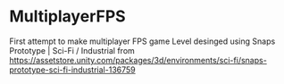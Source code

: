 # MultiplayerFPS
 First attempt to make multiplayer FPS game
Level desinged using Snaps Prototype | Sci-Fi / Industrial from https://assetstore.unity.com/packages/3d/environments/sci-fi/snaps-prototype-sci-fi-industrial-136759
